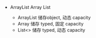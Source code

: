 * ArrayList Array List<T>
    * ArrayList 储存object, 动态 capacity
    * Array 储存 typed, 固定 capacity
    * List<> 储存 typed, 动态 capacity